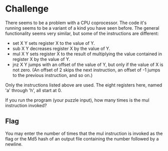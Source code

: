 # Challenge

There seems to be a problem with a CPU coprocessor. The code it's running seems to be a variant of a kind you have seen before. The general functionality seems very similar, but some of the instructions are different:

* set X Y sets register X to the value of Y.
* sub X Y decreases register X by the value of Y.
* mul X Y sets register X to the result of multiplying the value contained in register X by the value of Y.
* jnz X Y jumps with an offset of the value of Y, but only if the value of X is not zero. (An offset of 2 skips the next instruction, an offset of -1 jumps to the previous instruction, and so on.)

Only the instructions listed above are used. The eight registers here, named 'a' through 'h', all start at 0.

If you run the program (your puzzle input), how many times is the mul instruction invoked?

## Flag

You may enter the number of times that the mul instruction is invoked as the flag or the Md5 hash of an output file containing the number followed by a newline.
